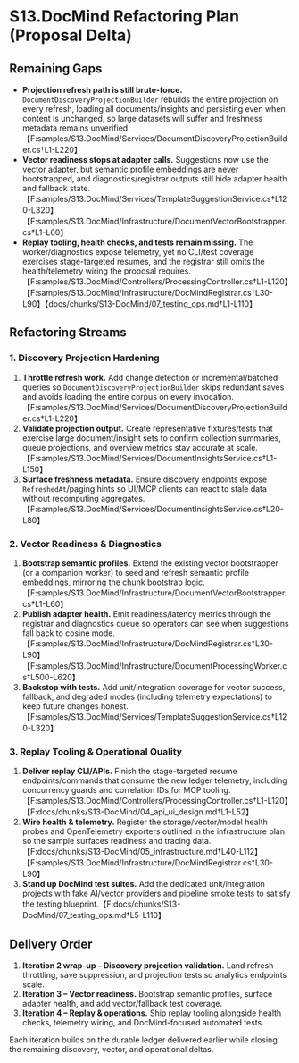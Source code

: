 # S13.DocMind Refactoring Plan (Proposal Delta)

## Remaining Gaps
- **Projection refresh path is still brute-force.** `DocumentDiscoveryProjectionBuilder` rebuilds the entire projection on every refresh, loading all documents/insights and persisting even when content is unchanged, so large datasets will suffer and freshness metadata remains unverified.【F:samples/S13.DocMind/Services/DocumentDiscoveryProjectionBuilder.cs†L1-L220】
- **Vector readiness stops at adapter calls.** Suggestions now use the vector adapter, but semantic profile embeddings are never bootstrapped, and diagnostics/registrar outputs still hide adapter health and fallback state.【F:samples/S13.DocMind/Services/TemplateSuggestionService.cs†L120-L320】【F:samples/S13.DocMind/Infrastructure/DocumentVectorBootstrapper.cs†L1-L60】
- **Replay tooling, health checks, and tests remain missing.** The worker/diagnostics expose telemetry, yet no CLI/test coverage exercises stage-targeted resumes, and the registrar still omits the health/telemetry wiring the proposal requires.【F:samples/S13.DocMind/Controllers/ProcessingController.cs†L1-L120】【F:samples/S13.DocMind/Infrastructure/DocMindRegistrar.cs†L30-L90】【docs/chunks/S13-DocMind/07_testing_ops.md†L1-L110】

## Refactoring Streams

### 1. Discovery Projection Hardening
1. **Throttle refresh work.** Add change detection or incremental/batched queries so `DocumentDiscoveryProjectionBuilder` skips redundant saves and avoids loading the entire corpus on every invocation.【F:samples/S13.DocMind/Services/DocumentDiscoveryProjectionBuilder.cs†L1-L220】
2. **Validate projection output.** Create representative fixtures/tests that exercise large document/insight sets to confirm collection summaries, queue projections, and overview metrics stay accurate at scale.【F:samples/S13.DocMind/Services/DocumentInsightsService.cs†L1-L150】
3. **Surface freshness metadata.** Ensure discovery endpoints expose `RefreshedAt`/paging hints so UI/MCP clients can react to stale data without recomputing aggregates.【F:samples/S13.DocMind/Services/DocumentInsightsService.cs†L20-L80】

### 2. Vector Readiness & Diagnostics
1. **Bootstrap semantic profiles.** Extend the existing vector bootstrapper (or a companion worker) to seed and refresh semantic profile embeddings, mirroring the chunk bootstrap logic.【F:samples/S13.DocMind/Infrastructure/DocumentVectorBootstrapper.cs†L1-L60】
2. **Publish adapter health.** Emit readiness/latency metrics through the registrar and diagnostics queue so operators can see when suggestions fall back to cosine mode.【F:samples/S13.DocMind/Infrastructure/DocMindRegistrar.cs†L30-L90】【F:samples/S13.DocMind/Infrastructure/DocumentProcessingWorker.cs†L500-L620】
3. **Backstop with tests.** Add unit/integration coverage for vector success, fallback, and degraded modes (including telemetry expectations) to keep future changes honest.【F:samples/S13.DocMind/Services/TemplateSuggestionService.cs†L120-L320】

### 3. Replay Tooling & Operational Quality
1. **Deliver replay CLI/APIs.** Finish the stage-targeted resume endpoints/commands that consume the new ledger telemetry, including concurrency guards and correlation IDs for MCP tooling.【F:samples/S13.DocMind/Controllers/ProcessingController.cs†L1-L120】【F:docs/chunks/S13-DocMind/04_api_ui_design.md†L1-L52】
2. **Wire health & telemetry.** Register the storage/vector/model health probes and OpenTelemetry exporters outlined in the infrastructure plan so the sample surfaces readiness and tracing data.【F:docs/chunks/S13-DocMind/05_infrastructure.md†L40-L112】【F:samples/S13.DocMind/Infrastructure/DocMindRegistrar.cs†L30-L90】
3. **Stand up DocMind test suites.** Add the dedicated unit/integration projects with fake AI/vector providers and pipeline smoke tests to satisfy the testing blueprint.【F:docs/chunks/S13-DocMind/07_testing_ops.md†L5-L110】

## Delivery Order
1. **Iteration 2 wrap-up – Discovery projection validation.** Land refresh throttling, save suppression, and projection tests so analytics endpoints scale.
2. **Iteration 3 – Vector readiness.** Bootstrap semantic profiles, surface adapter health, and add vector/fallback test coverage.
3. **Iteration 4 – Replay & operations.** Ship replay tooling alongside health checks, telemetry wiring, and DocMind-focused automated tests.

Each iteration builds on the durable ledger delivered earlier while closing the remaining discovery, vector, and operational deltas.
